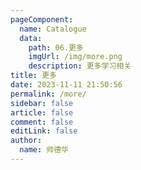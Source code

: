 ```yaml
---
pageComponent:
  name: Catalogue
  data:
    path: 06.更多
    imgUrl: /img/more.png
    description: 更多学习相关
title: 更多
date: 2023-11-11 21:50:56
permalink: /more/
sidebar: false
article: false
comment: false
editLink: false
author:
  name: 帅德华
---
```

